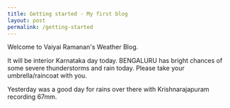 ```yaml
---
title: Getting started - My first blog
layout: post
permalink: /getting-started
---
```


Welcome to Vaiyai Ramanan's Weather Blog.

It will be interior Karnataka day today. BENGALURU has bright chances of some severe thunderstorms and rain today. 
Please take your umbrella/raincoat with you.

Yesterday was a good day for rains over there with Krishnarajapuram recording 67mm.
